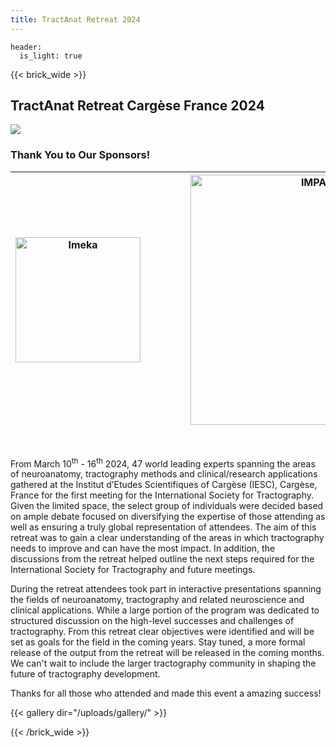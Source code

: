 ```yaml
---
title: TractAnat Retreat 2024
---
```

```
header:
  is_light: true
```

{{< brick_wide >}}
## TractAnat Retreat Cargèse France 2024

![](/uploads/photos/group_picture_tractanat.jpg)

### Thank You to Our Sponsors!
|<a href="https://imeka.ca/" rel="IMEKA imaging what matters" target="_blank"><img src="/uploads/photos/imeka-black.png" alt="Imeka"  height="auto" width=200 ></a> |&emsp;&emsp;&emsp;| <a href="https://sts.u-bordeaux.fr/rri-impact" rel="IMaging for Precision medicine within A Collaborative Translational program" target="_blank"><img src="/uploads/photos/logo_IMPACT.png" alt="IMPACT"  height="auto" width=400></a> |&emsp;&emsp;&emsp;| <a href="https://skope.swiss/" rel="Skope: Your Partner in Scientific MR Imaging" target="_blank"><img src="/uploads/photos/Skope_PNG.png" alt="Skope"  width=200 height="auto" width="auto"></a>|
|:--------:|:------:|:-----:|:------:|:-----:|
<br>


From March 10<sup>th</sup> - 16<sup>th</sup> 2024, 47 world leading experts spanning the areas of neuroanatomy, tractography methods and clinical/research applications gathered at the Institut d’Etudes Scientifiques of Cargèse (IESC), Cargèse, France for the first meeting for the International Society for Tractography.  Given the limited space, the select group of individuals were decided based on ample debate focused on diversifying the expertise of those attending as well as ensuring a truly global representation of attendees. The aim of this retreat was to gain a clear understanding of the areas in which tractography needs to improve and can have the most impact.  In addition, the discussions from the retreat helped outline the next steps required for the International Society for Tractography and future meetings.

During the retreat attendees took part in interactive presentations spanning the fields of neuroanatomy, tractography and related neuroscience and clinical applications. While a large portion of the program was dedicated to structured discussion on the high-level successes and challenges of tractography. From this retreat clear objectives were identified and will be set as goals for the field in the coming years. Stay tuned, a more formal release of the output from the retreat will be released in the coming months. We can't wait to include the larger tractography community in shaping the future of tractography development.

Thanks for all those who attended and made this event a amazing success!

{{< gallery dir="/uploads/gallery/" >}}

{{< /brick_wide >}}

